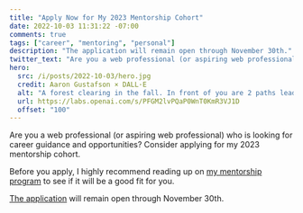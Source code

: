 ```yaml
---
title: "Apply Now for My 2023 Mentorship Cohort"
date: 2022-10-03 11:31:22 -07:00
comments: true
tags: ["career", "mentoring", "personal"]
description: "The application will remain open through November 30th."
twitter_text: "Are you a web professional (or aspiring web professional) who is looking for career guidance and opportunities? Consider applying for my 2023 mentorship cohort"
hero:
  src: /i/posts/2022-10-03/hero.jpg
  credit: Aaron Gustafson × DALL·E
  alt: "A forest clearing in the fall. In front of you are 2 paths leading in different directions. In the center is an old signpost, but it is dilapidated."
  url: https://labs.openai.com/s/PFGM2lvPQaP0WnT0KmR3VJ1D
  offset: "100"
---
```


Are you a web professional (or aspiring web professional) who is looking for career guidance and opportunities? Consider applying for my 2023 mentorship cohort.

<!-- more -->

Before you apply, I highly recommend reading up on [my mentorship program](/mentorship/) to see if it will be a good fit for you.

[The application](https://submit.jotform.com/222705986613058) will remain open through November 30th.
